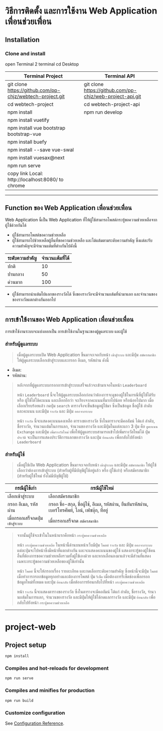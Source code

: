 # วิธีการติดตั้ง และการใช้งาน Web Application เพื่อนช่วยเพื่อน

## Installation


### Clone and install 

open Terminal 2 terminal
cd Desktop

| Terminal Project | Terminal API |
| ---------------- | ------------ |
| git clone https://github.com/pp-chjz/webtech-project.git | git clone https://github.com/pp-chjz/web-project-api.git |
| cd webtech-project | cd webtech-project-api |
| npm install | npm run develop |
| npm install vuetify | |
| npm install vue bootstrap bootstrap-vue | |
| npm install buefy | |
| npm install --save vue-swal | |
| npm install vuesax@next | |
| npm run serve | |
| copy link Local:   http://localhost:8080/ to chrome | |

***

## Function ของ Web Application เพื่อนช่วยเพื่อน

Web Application นี้เป็น Web Application ที่ให้ผู้ใช้สามารถโพสต์กระทู้ขอความช่วยเหลือจากผู้ใช้ด้วยกันได้

 - ผู้ใช้สามารถโพสต์ขอความช่วยเหลือ
 - ผู้ใช้สามารถไปช่วยเหลือผู้อื่นที่ขอความช่วยเหลือ และได้แต้มตามระดับความสำคัญ ซึ่งแต่ละรับความสำคัญจะมีจำนวนแต้มที่ต่างกันไปดังนี้

| ระดับความสำคัญ | จำนวนเเต้มที่ได้ |
| ------------ | ------------ |
| ปกติ | 10 |
| ปานกลาง | 50 |
| ด่วนมาก | 100 |

- ผู้ใช้สามารถนำแต้มไปแลกของรางวัลได้ ซึ่งของรางวัลจะมีจำนวนเเต้มที่นำมาแลก และจำนวนของของรางวัลแตกต่างกันออกไป
***

## การเข้าใช้งานของ Web Application เพื่อนช่วยเพื่อน

การเข้าใช้งานระบบจะแบ่งออกเป็น การเข้าใช้งานในฐานะของผู้ดูแลระบบ และผู้ใช้ 

### สำหรับผู้ดูแลระบบ

> เมื่อผู้ดูแลระบบเปิด Web Application ขึ้นมาจะเจอกับหน้า `เข้าสู่ระบบ` และมีปุ่ม `สมัครสมาชิก` ให้ผู้ดูแลระบบเลือกเข้าสู่ระบบและกรอก อีเมล, รหัสผ่าน ดังนี้
   * อีเมล:
   * รหัสผ่าน:
> หลังจากที่ผู้ดูแลระบบกรอกการเข้าสู่ระบบเสร็จแล้วจะเข้ามาเจอในหน้า `Leaderboard`
> 
> หน้า `Leaderboard` นี้จะให้ผู้ดูแลระบบเลือกก่อนว่าต้องการจะดูของผู้ใช้ในกรณีที่ผู้ใช้ได้รับ หรือ ผู้ใช้ได้ใช้คะแนน และเลือกอีกว่า จะเรียงจากคะแนนที่มากไปน้อย หรือน้อยไปมาก เมื่อเลือกเรียบร้อยแล้ว กดปุ่ม `search` ตารางจึงจะขึ้นข้อมูลผู้ใช้มา ซึ่งเป็นข้อมูล ชื่อผู้ใช้ ลำดับ และคะแนน และมีปุ่ม `รางวัล` และ มีปุ่ม `ออกจากระบบ`
> 
> หน้า `รางวัล`  นี้จะแสดงคะแนนคงเหลือ ตารางของรางวัล ซึ่งในตารางจะมีคอลัมน์ ได้แก่ ลำดับ, ชื่อรางวัล, จำนวนเเต้มในการแลก, จำนวนของรางวัล และมีปุ่มในแต่ละแถว 3 ปุ่ม คือ `ดูคะแนน` `Exchange` และมีปุ่ม `เพิ่มรางวัลใหม่` เพื่อให้ผู้ดูแลระบบสามารถเข้าไปเพิ่มรางวัลใหม่ได้ ปุ่ม `ประวัติ` จะเป็นการแสดงประวัติการแลกของรางวัล และปุ่ม `ย้อนกลับ` เพื่อกลับไปยังหน้า `Leaderboard`

### สำหรับผู้ใช้

> เมื่อผู้ใช้เปิด Web Application ขึ้นมาจะเจอกับหน้า `เข้าสู่ระบบ` และมีปุ่ม `สมัครสมาชิก` ให้ผู้ใช้เลือกว่าต้องการเข้าสู่ระบบ (สำหรับผู้ที่มีบัญชีผู้ใช้อยู่แล้ว หรือ ผู้ใช้เก่า) หรือสมัครสมาชิก (สำหรับผู้ใช้ใหม่ ยังไม่มีบัญชีผู้ใช้) 

| กรณีผู้ใช้เก่า | กรณีผู้ใช้ใหม่ |
| --------- | --------- |
| เลือกเข้าสู่ระบบ | เลือกสมัครสมาชิก |
| กรอก อีเมล, รหัสผ่าน | กรอก ชื่อ-สกุล, ชื่อผู้ใช้, อีเมล, รหัสผ่าน, ยืนยันรหัสผ่าน,  เบอร์โทรศัพท์, ไลน์, เฟซบุ๊ก, ที่อยู่ |
| เมื่อกรอกเสร็จกดปุ่ม `เข้าสู่ระบบ` | เมื่อกรอกเสร็จกด `สมัครสมาชิก` |

> จากนั้นผู้ใช้จะเข้าในในหน้าแรกคือหน้า `กระทู้ขอความช่วยเหลือ`
> 
> หน้า `กระทู้ขอความช่วยเหลือ` ในหน้านี้ด้านบนหน้าเว็บมีปุ่ม `โพสต์` `รางวัล` และ มีปุ่ม `ออกจากระบบ` แต่ละปุ่มจะไปหน้าซึ่งมีหน้าที่แตกต่างกัน และจะแสดงคะแนนของผู้ใช้ แสดงกระทู้ของผู้ใช้คนอื่นที่ต้องการขอความช่วยเหลือรวมทั้งผู้ใช้เองด้วย และหากเลื่อนลงมาแล้วจะมีส่วนที่แสดงเฉพาะกระทู้ขอความช่วยเหลือของผู้ใช้เท่านั้น 
>
> หน้า `โพสต์` นี้จะให้กรอกเรื่อง รายละเอียด และกดเลือกระดับความสำคัญ ซึ่งหน้านี้จะมีปุ่ม `โพสต์` เมื่อทำการกรอกข้อมูลทุกอย่างและต้องการโพสต์ ปุ่ม `รีเซ็ต` เมื่อต้องการรีเซ็ตช่องเพื่อกรอกข้อมูลใหม่ทั้งหมด และปุ่ม `ย้อนกลับ` เมื่อต้องการย้อนกลับไปที่หน้า `กระทู้ขอความช่วยเหลือ`
> 
> หน้า `รางวัล`  นี้จะแสดงตารางของรางวัล ซึ่งในตารางจะมีคอลัมน์ ได้แก่ ลำดับ, ชื่อรางวัล, จำนวนเเต้มในการแลก, จำนวนของรางวัล และมีปุ่มให้ผู้ใช้ได้กดแลกรางวัล และมีปุ่ม `ย้อนกลับ` เพื่อกลับไปยังหน้า `กระทู้ขอความช่วยเหลือ`
***


# project-web

## Project setup
```
npm install
```

### Compiles and hot-reloads for development
```
npm run serve
```

### Compiles and minifies for production
```
npm run build
```

### Customize configuration
See [Configuration Reference](https://cli.vuejs.org/config/).
